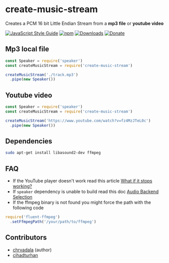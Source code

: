 # create-music-stream

Creates a PCM 16 bit Little Endian Stream from a **mp3 file** or **youtube video**

[![JavaScript Style Guide](https://img.shields.io/badge/code_style-standard.js-brightgreen.svg)](https://standardjs.com)
[![npm](https://img.shields.io/npm/v/create-music-stream.svg?maxAge=2592000?style=plastic)](https://www.npmjs.com/package/create-music-stream)
[![Downloads](https://img.shields.io/npm/dm/create-music-stream.svg)](https://www.npmjs.com/package/create-music-stream)
[![Donate](https://img.shields.io/badge/donate-PayPal-green.svg)](https://www.paypal.me/chrvadala/25)

## Mp3 local file
```javascript
const Speaker = require('speaker')
const createMusicStream = require('create-music-stream')

createMusicStream('./track.mp3')
  .pipe(new Speaker())
```

## Youtube video
 ```javascript
 const Speaker = require('speaker')
 const createMusicStream = require('create-music-stream')

 createMusicStream('https://www.youtube.com/watch?v=fz4MzJTeL0c')
   .pipe(new Speaker())
 ```
## Dependencies
```sh
sudo apt-get install libasound2-dev ffmpeg
```


## FAQ
- If the YouTube player doesn't work read this article [What if it stops working?](https://github.com/fent/node-ytdl-core#what-if-it-stops-working)
- If `speaker` dependency is unable to build read this doc [Audio Backend Selection](https://www.npmjs.com/package/speaker#audio-backend-selection)
- If the ffmpeg binary is not found you might force the path with the following code
```javascript
require('fluent-ffmpeg')
  .setFfmpegPath('/your/path/to/ffmpeg')
```

## Contributors
- [chrvadala](https://github.com/chrvadala) (author)
- [cihadturhan](https://github.com/cihadturhan)
